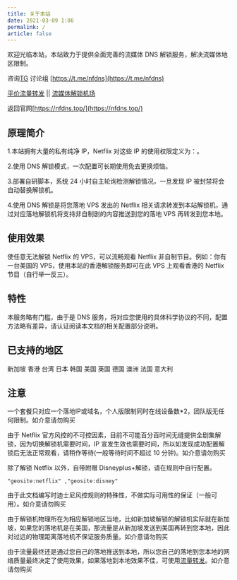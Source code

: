 ```yaml
---
title: 关于本站
date: 2021-03-09 1:06
permalink: /
article: false
---
```


欢迎光临本站，本站致力于提供全面完善的流媒体 DNS 解锁服务，解决流媒体地区限制。

咨询[TG](https://t.me/leo_togo) 讨论组 [https://t.me/nfdns](https://t.me/nfdns)

[平价流量转发](https://zf.586678.xyz/#/shop)     ||      [流媒体解锁机场](https://togostar.top/#/register?code=f9bfwUhq)

返回官网[https://nfdns.top/](https://nfdns.top/)

## 原理简介

1.本站拥有大量的私有纯净 IP，Netflix 对这些 IP 的使用权限定义为：<Badge text="支持非自制剧的观看" type="error" vertical="middle"/>。

2.使用 DNS 解锁模式，一次配置可长期使用免去更换烦恼。

3.部署自研脚本，系统 24 小时自主轮询检测解锁情况，一旦发现 IP 被封禁将会自动替换解锁机。

4.使用 DNS 解锁是将您落地 VPS 发出的 Netflix 相关请求转发到本站解锁机，通过对应落地解锁机将支持非自制剧的内容推送到您的落地 VPS 再转发到您本地。

## 使用效果

使任意无法解锁 Netflix 的 VPS，可以流畅观看 Netflix 非自制节目。例如：你有一台美国的 VPS，使用本站的香港解锁服务即可在此 VPS 上观看香港的 Netflix 节目（自行举一反三）。

## 特性

本服务略有门槛，由于是 DNS 服务，将对应您使用的具体科学协议的不同，配置方法略有差异，请认证阅读本文档的相关配置部分说明。

## 已支持的地区

新加坡 香港 台湾 日本 韩国 美国 英国 德国 澳洲 法国  意大利

## 注意

一个套餐只对应一个落地IP或域名，个人版限制同时在线设备数*2，团队版无任何限制。如介意请勿购买

由于 Netflix 官方风控的不可控因素，目前不可能百分百时间无缝提供全剧集解锁，因为切换解锁机需要时间，IP 宣发生效也需要时间，所以如发现成功配置解锁后无法正常观看，请稍作等待(一般等待时间不超过 10 分钟)。如介意请勿购买

除了解锁 Netflix 以外，自带附赠 Disneyplus+解锁，请在规则中自行配置。

```shell
"geosite:netflix" ,"geosite:disney"
```

由于此文档编写时迪士尼风控规则的特殊性，不做实际可用性的保证（一般可用）。如介意请勿购买

由于解锁机物理所在为相应解锁地区当地，比如新加坡解锁的解锁机实际就在新加坡，如果您的落地机是在美国，那流量是从新加坡发送到美国再转到您本地，因此对过远的物理距离落地机不保证服务质量。如介意请勿购买

由于流量最终还是通过您自己的落地推送到本地，所以您自己的落地到您本地的网络质量最终决定了使用效果，如果落地到本地效果不佳，可使用[流量转发](https://zf.898868.xyz/)。如介意请勿购买

